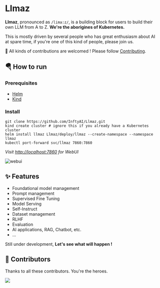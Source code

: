 # Llmaz

**Llmaz**, pronounced as `/lima:z/`, is a building block for users to build their own LLM from A to Z. **We're the aborigines of Kubernetes.**

This is mostly driven by several people who has great enthusiasm about AI at spare time, if you're one of this kind of people, please join us.

🚀 All kinds of contributions are welcomed ! Please follow [Contributing](/CONTRIBUTING.md).

## 🪂 How to run

### Prerequisites

- [Helm](https://helm.sh/)
- [Kind](https://kind.sigs.k8s.io/)

### Install

```shell
git clone https://github.com/InftyAI/Llmaz.git
kind create cluster # ignore this if you already have a Kubernetes cluster
helm install llmaz Llmaz/deploy/llmaz --create-namespace --namespace llmaz
kubectl port-forward svc/llmaz 7860:7860
```

*Visit <http://localhost:7860> for WebUI*

![webui](./images/webui.jpg)

## ✨ Features

- Foundational model management
- Prompt management
- Supervised Fine Tuning
- Model Serving
- Self-Instruct
- Dataset management
- RLHF
- Evaluation
- AI applications, RAG, Chatbot, etc.
- ...

 Still under development, **Let's see what will happen !**

## 👏 Contributors

Thanks to all these contributors. You're the heroes.

<a href="https://github.com/InftyAI/Llmaz/graphs/contributors">
  <img src="https://contrib.rocks/image?repo=InftyAI/Llmaz" />
</a>
